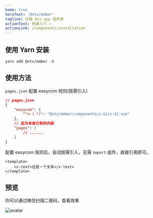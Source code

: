 ```yaml
---
home: true
heroText: '@vtx/ember'
tagline: 伏泰 Uni-app 组件库
actionText: 快速入门 →
actionLink: /components/installation
---
```


## 使用 Yarn 安装

```shell
yarn add @vtx/ember -S
```

## 使用方法

`pages.json` 配置 easycom 规则(按需引入)

```json
// pages.json
{
    "easycom": {
        "^v-(.*)": "@vtx/ember/components/v-$1/v-$1.vue"
    },
    // 此为本身已有的内容
    "pages": [
        // ......
    ]
}
```

配置 easycom 规则后，自动按需引入，无需 `import` 组件，直接引用即可。

```vue
<template>
    <v-text>这是一个文本</v-text>
</template>
```

## 预览

你可以通过微信扫描二维码，查看效果

![avatar](http://front-end.pages.cloudhw.cn:8000/ember/qrcode.png)
